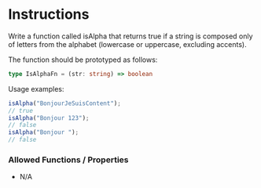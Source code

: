 # Instructions

Write a function called isAlpha that returns true if a string is composed only of letters from the alphabet (lowercase
or uppercase, excluding accents).

The function should be prototyped as follows:

```typescript
type IsAlphaFn = (str: string) => boolean
```

Usage examples:

```typescript
isAlpha("BonjourJeSuisContent");
// true
isAlpha("Bonjour 123");
// false
isAlpha("Bonjour ");
// false
```

### Allowed Functions / Properties

- N/A

